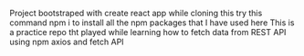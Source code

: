 Project bootstraped with create react app
while cloning this try this command npm i to install all the npm packages that I have used here
This is a practice repo tht played while learning how to fetch data from REST API using npm axios and fetch API
